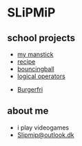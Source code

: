 # SLiPMiP

## school projects

- [my manstick](stickman/)
- [recipe](opskrift/)
- [bouncingball](bouncingball/)
- [logical operators](logicaloperators/)
<!-- - number loops
    - [loop1](loop1/)
    - [loop2](loop2/)
    - [loop3](loop3/)
    - [loop4](loop4/) -->
- [Burgerfri](burgerfri/)

## about me
- i play videogames 
- Slipmip@outlook.dk